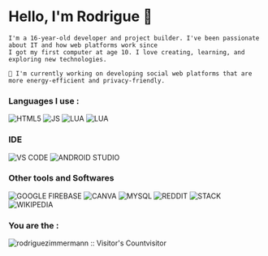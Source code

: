 # Hello, I'm Rodrigue 👋

```
I'm a 16-year-old developer and project builder. I've been passionate about IT and how web platforms work since
I got my first computer at age 10. I love creating, learning, and exploring new technologies.

🔨 I'm currently working on developing social web platforms that are more energy-efficient and privacy-friendly.
```

### Languages I use : 

<p>
  <img alt="HTML5" src="https://img.shields.io/badge/html5-%23E34F26.svg?style=for-the-badge&logo=html5&logoColor=white" />
  <img alt="JS" src="https://img.shields.io/badge/javascript-%23323330.svg?style=for-the-badge&logo=javascript&logoColor=%23F7DF1E" />
  <img alt="LUA" src="https://img.shields.io/badge/lua-%232C2D72.svg?style=for-the-badge&logo=lua&logoColor=white" />
  <img alt="LUA" src="https://img.shields.io/badge/php-%23777BB4.svg?style=for-the-badge&logo=php&logoColor=white" />
</p>

### IDE

<p>
<img alt="VS CODE" src="https://img.shields.io/badge/Visual%20Studio%20Code-0078d7.svg?style=for-the-badge&logo=visual-studio-code&logoColor=white" />
<img alt="ANDROID STUDIO" src="https://img.shields.io/badge/android%20studio-346ac1?style=for-the-badge&logo=android%20studio&logoColor=white" />
</p>

### Other tools and Softwares
<p>
<img alt="GOOGLE FIREBASE" src="https://img.shields.io/badge/firebase-%23039BE5.svg?style=for-the-badge&logo=firebase" />
<img alt="CANVA" src="https://img.shields.io/badge/Canva-%2300C4CC.svg?style=for-the-badge&logo=Canva&logoColor=white" />
<img alt="MYSQL" src="https://img.shields.io/badge/mysql-4479A1.svg?style=for-the-badge&logo=mysql&logoColor=white" />
<img alt="REDDIT" src="https://img.shields.io/badge/Reddit-%23FF4500.svg?style=for-the-badge&logo=Reddit&logoColor=white" />
<img alt="STACK" src="https://img.shields.io/badge/-Stackoverflow-FE7A16?style=for-the-badge&logo=stack-overflow&logoColor=white" />
<img alt="WIKIPEDIA" src="https://img.shields.io/badge/Wikipedia-%23000000.svg?style=for-the-badge&logo=wikipedia&logoColor=white" />
</p>

<h3 align="left">You are the :</h3>
<img src="https://profile-counter.glitch.me/%7Brodriguezimmermann%7D/count.svg" alt="rodriguezimmermann :: Visitor's Count" />visitor
